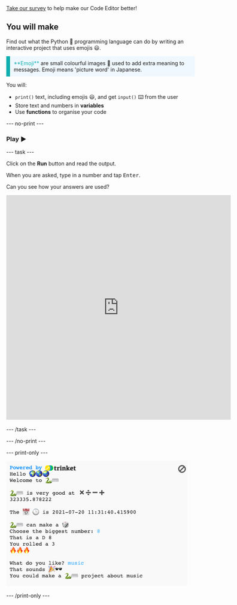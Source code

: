 <div class="c-survey-banner" style="width:100%">
  <a class="c-survey-banner__link" href="https://form.raspberrypi.org/4873313" target="_blank">Take our survey</a> to help make our Code Editor better!
</div>

## You will make

Find out what the Python 🐍 programming language can do by writing an interactive project that uses emojis 😃.

<p style="border-left: solid; border-width:10px; border-color: #0faeb0; background-color: aliceblue; padding: 10px;">
<span style="color: #0faeb0">**Emoji**</span> are small colourful images 🥰 used to add extra meaning to messages. Emoji means 'picture word' in Japanese.
</p>

You will:

+ `print()` text, including emojis 😃, and get `input()` ⌨️ from the user
+ Store text and numbers in **variables**
+ Use **functions** to organise your code

--- no-print ---

### Play ▶️

--- task ---

<div style="display: flex; flex-wrap: wrap">
<div style="flex-basis: 175px; flex-grow: 1">  
Click on the <strong>Run</strong> button and read the output.

  When you are asked, type in a number and tap <kbd>Enter</kbd>. 

Can you see how your answers are used?

<iframe src="https://editor.raspberrypi.org/en/embed/viewer/hello-world-solution" width="600" height="600" frameborder="0" marginwidth="0" marginheight="0" allowfullscreen>
</iframe>

--- /task ---

--- /no-print ---

--- print-only ---

![Completed project](images/showcase_static.png)

--- /print-only ---
